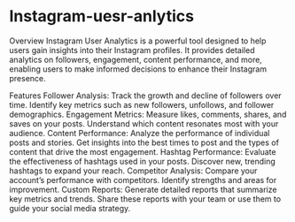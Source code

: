 # Instagram-uesr-anlytics
Overview
Instagram User Analytics is a powerful tool designed to help users gain insights into their Instagram profiles. It provides detailed analytics on followers, engagement, content performance, and more, enabling users to make informed decisions to enhance their Instagram presence.

Features
Follower Analysis: Track the growth and decline of followers over time. Identify key metrics such as new followers, unfollows, and follower demographics.
Engagement Metrics: Measure likes, comments, shares, and saves on your posts. Understand which content resonates most with your audience.
Content Performance: Analyze the performance of individual posts and stories. Get insights into the best times to post and the types of content that drive the most engagement.
Hashtag Performance: Evaluate the effectiveness of hashtags used in your posts. Discover new, trending hashtags to expand your reach.
Competitor Analysis: Compare your account’s performance with competitors. Identify strengths and areas for improvement.
Custom Reports: Generate detailed reports that summarize key metrics and trends. Share these reports with your team or use them to guide your social media strategy.
